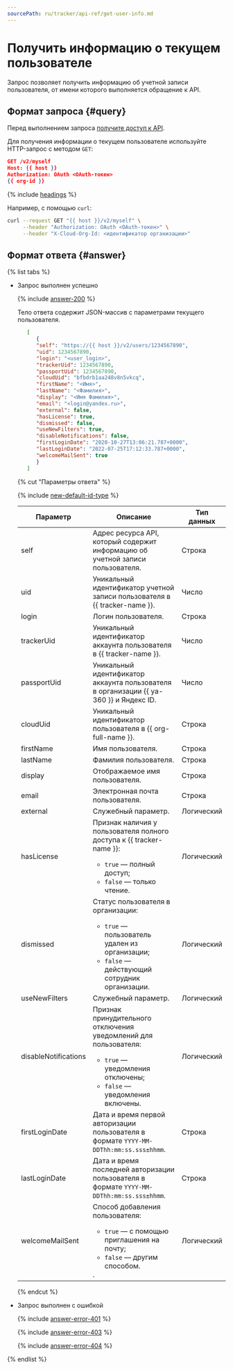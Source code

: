 ```yaml
---
sourcePath: ru/tracker/api-ref/get-user-info.md
---
```

# Получить информацию о текущем пользователе

Запрос позволяет получить информацию об учетной записи пользователя, от имени которого выполняется обращение к API.

## Формат запроса {#query}

Перед выполнением запроса [получите доступ к API](concepts/access.md).

Для получения информации о текущем пользователе используйте HTTP-запрос с методом `GET`:

```json
GET /v2/myself
Host: {{ host }}
Authorization: OAuth <OAuth-токен>
{{ org-id }}
```

{% include [headings](../_includes/tracker/api/headings.md) %}

Например, с помощью `curl`:

```bash
curl --request GET "{{ host }}/v2/myself" \
     --header "Authorization: OAuth <OAuth-токен>" \
     --header "X-Cloud-Org-Id: <идентификатор организации>"
```

## Формат ответа {#answer}

{% list tabs %}

- Запрос выполнен успешно

    {% include [answer-200](../_includes/tracker/api/answer-200.md) %}
   
    Тело ответа содержит JSON-массив с параметрами текущего пользователя.

    
    ```json
       [
          {
          "self": "https://{{ host }}/v2/users/1234567890",
          "uid": 1234567890,
          "login": "<user_login>",
          "trackerUid": 1234567890,
          "passportUid": 1234567890,
          "cloudUid": "bfbdrb1aa248v8n5vkcq",
          "firstName": "<Имя>",
          "lastName": "<Фамилия>",
          "display": "<Имя Фамилия>",
          "email": "<login@yandex.ru>",
          "external": false,
          "hasLicense": true,
          "dismissed": false,
          "useNewFilters": true,
          "disableNotifications": false,
          "firstLoginDate": "2020-10-27T13:06:21.787+0000",
          "lastLoginDate": "2022-07-25T17:12:33.787+0000",
          "welcomeMailSent": true
          }
       ]
    ```


    {% cut "Параметры ответа" %}

    {% include [new-default-id-type](../_includes/tracker/api/new-default-id-type.md) %}

    Параметр | Описание | Тип данных
    -------- | -------- | ----------
    self | Адрес ресурса API, который содержит информацию об учетной записи пользователя. | Строка
    uid | Уникальный идентификатор учетной записи пользователя в {{ tracker-name }}. | Число
    login | Логин пользователя. | Строка
    trackerUid | Уникальный идентификатор аккаунта пользователя в {{ tracker-name }}. | Число
    passportUid | Уникальный идентификатор аккаунта пользователя в организации {{ ya-360 }} и Яндекс ID. | Число
    cloudUid | Уникальный идентификатор пользователя в {{ org-full-name }}. | Строка
    firstName | Имя пользователя. | Строка
    lastName | Фамилия пользователя. | Строка
    display | Отображаемое имя пользователя. | Строка
    email | Электронная почта пользователя. | Строка
    external | Служебный параметр. | Логический
    hasLicense | Признак наличия у пользователя полного доступа к {{ tracker-name }}:<ul><li>`true` — полный доступ;</li><li>`false` — только чтение.</li></ul> | Логический
    dismissed | Статус пользователя в организации:<ul><li>`true` — пользователь удален из организации;</li><li>`false` — действующий сотрудник организации.</li></ul> | Логический
    useNewFilters | Служебный параметр. | Логический
    disableNotifications | Признак принудительного отключения уведомлений для пользователя:<ul><li>`true` — уведомления отключены;</li><li>`false` — уведомления включены.</li></ul> | Логический
    firstLoginDate | Дата и время первой авторизации пользователя в формате `YYYY-MM-DDThh:mm:ss.sss±hhmm`. | Строка
    lastLoginDate | Дата и время последней авторизации пользователя в формате `YYYY-MM-DDThh:mm:ss.sss±hhmm`. | Строка
    welcomeMailSent | Способ добавления пользователя: <ul><li>`true` — с помощью приглашения на почту;</li><li>`false` — другим способом.</li></ul>. | Логический
    
    {% endcut %}
    
- Запрос выполнен с ошибкой

    {% include [answer-error-401](../_includes/tracker/api/answer-error-401.md) %}

    {% include [answer-error-403](../_includes/tracker/api/answer-error-403.md) %}

    {% include [answer-error-404](../_includes/tracker/api/answer-error-404.md) %}

{% endlist %}